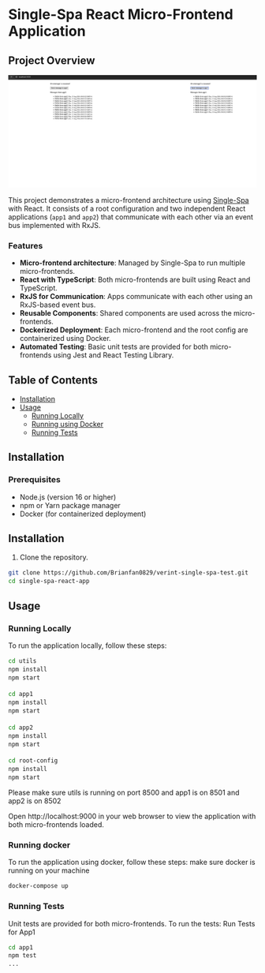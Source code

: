 # Single-Spa React Micro-Frontend Application

## Project Overview

![Screenshot](AppScreen.png)

This project demonstrates a micro-frontend architecture using [Single-Spa](https://single-spa.js.org/) with React. It consists of a root configuration and two independent React applications (`app1` and `app2`) that communicate with each other via an event bus implemented with RxJS.

### Features

- **Micro-frontend architecture**: Managed by Single-Spa to run multiple micro-frontends.
- **React with TypeScript**: Both micro-frontends are built using React and TypeScript.
- **RxJS for Communication**: Apps communicate with each other using an RxJS-based event bus.
- **Reusable Components**: Shared components are used across the micro-frontends.
- **Dockerized Deployment**: Each micro-frontend and the root config are containerized using Docker.
- **Automated Testing**: Basic unit tests are provided for both micro-frontends using Jest and React Testing Library.

## Table of Contents

- [Installation](#installation)
- [Usage](#usage)
  - [Running Locally](#running-locally)
  - [Running using Docker](#running-docker)
  - [Running Tests](#running-tests)

## Installation

### Prerequisites

- Node.js (version 16 or higher)
- npm or Yarn package manager
- Docker (for containerized deployment)

## Installation

1. Clone the repository.

```bash
git clone https://github.com/Brianfan0829/verint-single-spa-test.git
cd single-spa-react-app
```

## Usage

### Running Locally

To run the application locally, follow these steps:

```bash
cd utils
npm install
npm start

cd app1
npm install
npm start

cd app2
npm install
npm start

cd root-config
npm install
npm start

```

Please make sure utils is running on port 8500 and app1 is on 8501 and app2 is on 8502

Open http://localhost:9000 in your web browser to view the application with both micro-frontends loaded.

### Running docker

To run the application using docker, follow these steps:
make sure docker is running on your machine

```bash
docker-compose up
```

### Running Tests

Unit tests are provided for both micro-frontends. To run the tests:
Run Tests for App1

```bash
cd app1
npm test
...
```
